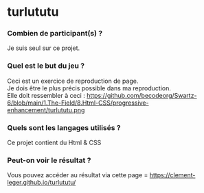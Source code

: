 # turlututu

### Combien de participant(s) ?

Je suis seul sur ce projet.

### Quel est le but du jeu ?

Ceci est un exercice de reproduction de page.  
Je dois être le plus précis possible dans ma reproduction.  
Elle doit ressembler à ceci  :
https://github.com/becodeorg/Swartz-6/blob/main/1.The-Field/8.Html-CSS/progressive-enhancement/turlututu.png

### Quels sont les langages utilisés ?

Ce projet contient du Html & CSS

### Peut-on voir le résultat ?

Vous pouvez accéder au résultat via cette page = https://clement-leger.github.io/turlututu/
